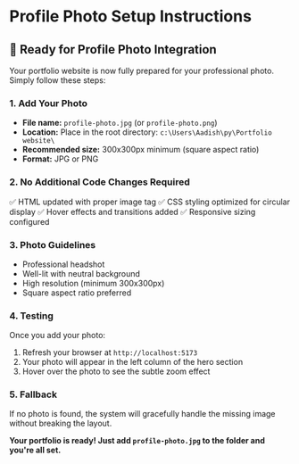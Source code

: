 # Profile Photo Setup Instructions

## 📸 Ready for Profile Photo Integration

Your portfolio website is now fully prepared for your professional photo. Simply follow these steps:

### 1. **Add Your Photo**
- **File name:** `profile-photo.jpg` (or `profile-photo.png`)
- **Location:** Place in the root directory: `c:\Users\Aadish\py\Portfolio website\`
- **Recommended size:** 300x300px minimum (square aspect ratio)
- **Format:** JPG or PNG

### 2. **No Additional Code Changes Required**
✅ HTML updated with proper image tag
✅ CSS styling optimized for circular display
✅ Hover effects and transitions added
✅ Responsive sizing configured

### 3. **Photo Guidelines**
- Professional headshot
- Well-lit with neutral background
- High resolution (minimum 300x300px)
- Square aspect ratio preferred

### 4. **Testing**
Once you add your photo:
1. Refresh your browser at `http://localhost:5173`
2. Your photo will appear in the left column of the hero section
3. Hover over the photo to see the subtle zoom effect

### 5. **Fallback**
If no photo is found, the system will gracefully handle the missing image without breaking the layout.

**Your portfolio is ready! Just add `profile-photo.jpg` to the folder and you're all set.**